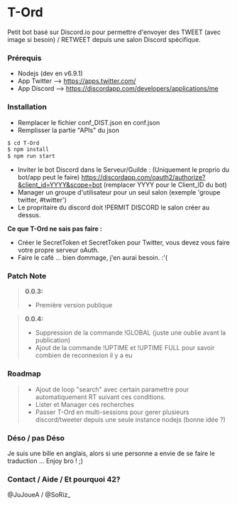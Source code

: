 # T-Ord

Petit bot basé sur Discord.io pour permettre d'envoyer des TWEET (avec image si besoin) / RETWEET depuis une salon Discord spécifique.

### Prérequis

  - Nodejs (dev en v6.9.1)
  - App Twitter --> https://apps.twitter.com/
  - App Discord --> https://discordapp.com/developers/applications/me

### Installation

  - Remplacer le fichier conf_DIST.json en conf.json
  - Remplisser la partie "APIs" du json

```sh
$ cd T-Ord
$ npm install
$ npm run start
```

  - Inviter le bot Discord dans le Serveur/Guilde :  (Uniquement le proprio du bot/app peut le faire)
      https://discordapp.com/oauth2/authorize?&client_id=YYYY&scope=bot (remplacer YYYY pour le Client_ID du bot)
  - Manager un groupe d'utilisateur pour un seul salon (exemple 'groupe twitter, #twitter')
  - Le propritaire du discord doit !PERMIT DISCORD le salon créer au dessus.

**Ce que T-Ord ne sais pas faire :**
  - Créer le SecretToken et SecretToken pour Twitter, vous devez vous faire votre propre serveur oAuth.
  - Faire le café ... bien dommage, j'en aurai besoin. :'(

### Patch Note

> **0.0.3:**
> - Première version publique

> **0.0.4:**
> - Suppression de la commande !GLOBAL (juste une oublie avant la publication)
> - Ajout de la commande !UPTIME et !UPTIME FULL pour savoir combien de reconnexion il y a eu

### Roadmap

>  - Ajout de loop "search" avec certain paramettre pour automatiquement RT suivant ces conditions.
>  - Lister et Manager ces recherches
>  - Passer T-Ord en multi-sessions pour gerer plusieurs discord/tweeter depuis une seule instance nodejs (bonne idée ?)

### Déso / pas Déso

Je suis une bille en anglais, alors si une personne a envie de se faire le traduction ... Enjoy bro ! ;)

### Contact / Aide / Et pourquoi 42?

@JuJoueA / @SoRiz_
